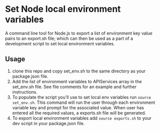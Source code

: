 # Set Node local environment variables
A command line tool for Node.js to export a list of environment key value pairs to
an export.sh file; which can then be used as a part of a development
script to set local environment variables.

## Usage
1. clone this repo and copy set_env.sh to the same directory as your
   package.json file.
2. Add the list of environment variables to APIServices array in the
   set_env.sh file. See file comments for an example and further instructions.
3. To populate the script you'll use to set local env variables run
   `source set_env.sh`. This command will run the user through each
environment variable key and prompt for the associated value. When user
has entered all the required values, a exports.sh file will be generated.
4. To export local environment variables add `source exports.sh` to your
   dev script in your package.json file.
